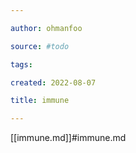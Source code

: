 ```yaml
---

author: ohmanfoo

source: #todo

tags: 

created: 2022-08-07

title: immune

---
```

[[immune.md]]#immune.md